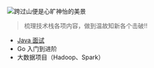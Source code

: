 ![跨过山便是心旷神怡的美景](http://112.126.97.51:82/wp-content/uploads/2020/01/西藏.jpg)

> 梳理技术栈各项内容，做到温故知新各个击破!!

- [Java 面试](http://112.126.97.51/static)
- Go 入门到进阶
- 大数据项目（Hadoop、Spark）

